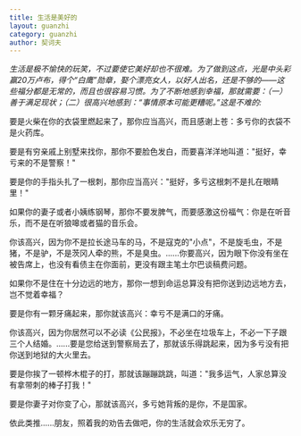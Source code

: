 ```yaml
---
title: 生活是美好的
layout: guanzhi
category: guanzhi
author: 契诃夫
---
```


<em> 生活是极不愉快的玩笑，不过要使它美好却也不很难。为了做到这点，光是中头彩赢20万卢布，得个“白鹰”勋章，娶个漂亮女人，以好人出名，还是不够的——这些福分都是无常的，而且也很容易习惯。为了不断地感到幸福，那就需要：（一）善于满足现状；（二）很高兴地感到：“事情原本可能更糟呢。”这是不难的:</em>

要是火柴在你的衣袋里燃起来了，那你应当高兴，而且感谢上苍：多亏你的衣袋不是火药库。

要是有穷亲戚上别墅来找你，那你不要脸色发白，而要喜洋洋地叫道："挺好，幸亏来的不是警察！"

要是你的手指头扎了一根刺，那你应当高兴："挺好，多亏这根刺不是扎在眼睛里！"

如果你的妻子或者小姨练钢琴，那你不要发脾气，而要感激这份福气：你是在听音乐，而不是在听狼嗥或者猫的音乐会。

你该高兴，因为你不是拉长途马车的马，不是寇克的"小点"，不是旋毛虫，不是猪，不是驴，不是茨冈人牵的熊，不是臭虫。......你要高兴，因为眼下你没有坐在被告席上，也没有看债主在你面前，更没有跟主笔土尔巴谈稿费问题。

如果你不是住在十分边远的地方，那你一想到命运总算没有把你送到边远地方去，岂不觉着幸福？

要是你有一颗牙痛起来，那你就该高兴：幸亏不是满口的牙痛。

你该高兴，因为你居然可以不必读《公民报》，不必坐在垃圾车上，不必一下子跟三个人结婚。......要是您给送到警察局去了，那就该乐得跳起来，因为多亏没有把你送到地狱的大火里去。

要是你挨了一顿桦木棍子的打，那就该蹦蹦跳跳，叫道："我多运气，人家总算没有拿带刺的棒子打我！"

要是你妻子对你变了心，那就该高兴，多亏她背叛的是你，不是国家。

依此类推......朋友，照着我的劝告去做吧，你的生活就会欢乐无穷了。

